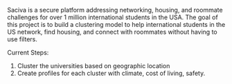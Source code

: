 Saciva is a secure platform addressing networking, housing, and roommate challenges for over 1 million international students in the USA. The goal of this project is to build a clustering model to help international students in the US network, find housing, and connect with roommates without having to use filters.

Current Steps:
1.	Cluster the universities based on geographic location
2.	Create profiles for each cluster with climate, cost of living, safety.
